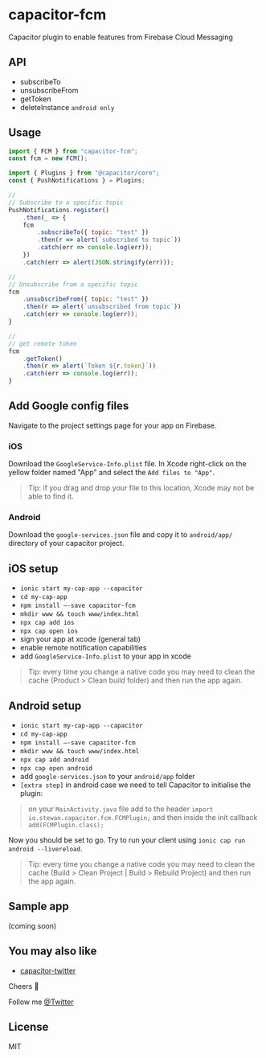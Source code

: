 # capacitor-fcm

Capacitor plugin to enable features from Firebase Cloud Messaging

## API

- subscribeTo
- unsubscribeFrom
- getToken
- deleteInstance `android only`

## Usage

```js
import { FCM } from "capacitor-fcm";
const fcm = new FCM();

import { Plugins } from "@capacitor/core";
const { PushNotifications } = Plugins;

//
// Subscribe to a specific topic
PushNotifications.register()
    .then(_ => {
    fcm
        .subscribeTo({ topic: "test" })
        .then(r => alert(`subscribed to topic`))
        .catch(err => console.log(err));
    })
    .catch(err => alert(JSON.stringify(err)));

//
// Unsubscribe from a specific topic
fcm
    .unsubscribeFrom({ topic: "test" })
    .then(r => alert(`unsubscribed from topic`))
    .catch(err => console.log(err));
}

//
// get remote token
fcm
    .getToken()
    .then(r => alert(`Token ${r.token}`))
    .catch(err => console.log(err));
}
```

## Add Google config files

Navigate to the project settings page for your app on Firebase.

### iOS

Download the `GoogleService-Info.plist` file. In Xcode right-click on the yellow folder named "App" and select the `Add files to "App"`.

> Tip: if you drag and drop your file to this location, Xcode may not be able to find it.

### Android

Download the `google-services.json` file and copy it to `android/app/` directory of your capacitor project.

## iOS setup

- `ionic start my-cap-app --capacitor`
- `cd my-cap-app`
- `npm install —-save capacitor-fcm`
- `mkdir www && touch www/index.html`
- `npx cap add ios`
- `npx cap open ios`
- sign your app at xcode (general tab)
- enable remote notification capabilities
- add `GoogleService-Info.plist` to your app in xcode

> Tip: every time you change a native code you may need to clean the cache (Product > Clean build folder) and then run the app again.

## Android setup

- `ionic start my-cap-app --capacitor`
- `cd my-cap-app`
- `npm install —-save capacitor-fcm`
- `mkdir www && touch www/index.html`
- `npx cap add android`
- `npx cap open android`
- add `google-services.json` to your `android/app` folder
- `[extra step]` in android case we need to tell Capacitor to initialise the plugin:

> on your `MainActivity.java` file add to the header `import io.stewan.capacitor.fcm.FCMPlugin;` and then inside the init callback `add(FCMPlugin.class);`

Now you should be set to go. Try to run your client using `ionic cap run android --livereload`.

> Tip: every time you change a native code you may need to clean the cache (Build > Clean Project | Build > Rebuild Project) and then run the app again.

## Sample app

(coming soon)

## You may also like

- [capacitor-twitter](https://github.com/stewwan/capacitor-twitter)

Cheers 🍻

Follow me [@Twitter](https://twitter.com/StewanSilva)

## License

MIT
